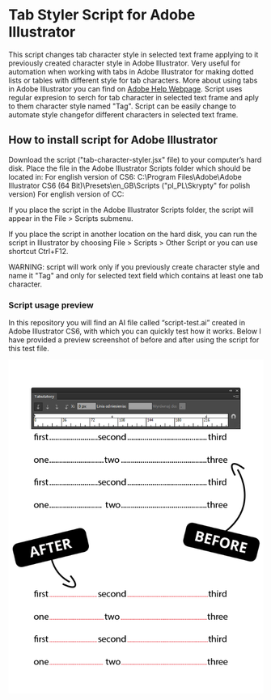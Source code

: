 # Tab Styler Script for Adobe Illustrator
This script changes tab character style in selected text frame applying to it previously created character style in Adobe Illustrator. Very useful for automation when working with tabs in Adobe Illustrator for making dotted lists or tables with different style for tab characters. More about using tabs in Adobe Illustrator you can find on [Adobe Help Webpage](https://helpx.adobe.com/illustrator/using/tabs.html). Script uses regular expresion to serch for tab character in selected text frame and aply to them character style named "Tag". Script can be easily change to automate style changefor different characters in selected text frame.

## How to install script for Adobe Illustrator
Download the script ("tab-character-styler.jsx" file) to your computer’s hard disk. Place the file in the Adobe Illustrator Scripts folder which should be located in:
For english version of CS6: C:\Program Files\Adobe\Adobe Illustrator CS6 (64 Bit)\Presets\en_GB\Scripts ("pl_PL\Skrypty" for polish version)
For english version of CC:

If you place the script in the Adobe Illustrator Scripts folder, the script will appear in the File > Scripts submenu.

If you place the script in another location on the hard disk, you can run the script in Illustrator by choosing File > Scripts > Other Script or you can use shortcut Ctrl+F12.

WARNING: script will work only if you previously create character style and name it "Tag" and only for selected text field which contains at least one tab character.

### Script usage preview
In this repository you will find an AI file called “script-test.ai” created in Adobe Illustrator CS6, with which you can quickly test how it works. Below I have provided a preview screenshot of before and after using the script for this test file.

![Illustrator Tab Styler Script - preview](https://github.com/gitmasz/IllustratorTabStylerScript/blob/master/preview.png?raw=true)
